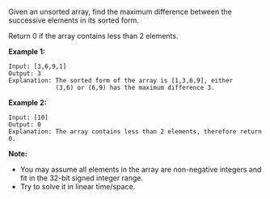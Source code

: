 Given an unsorted array, find the maximum difference between the successive elements in its sorted form.

Return 0 if the array contains less than 2 elements.

**Example 1:**
```
Input: [3,6,9,1]
Output: 3
Explanation: The sorted form of the array is [1,3,6,9], either
             (3,6) or (6,9) has the maximum difference 3.
```
**Example 2:**
```
Input: [10]
Output: 0
Explanation: The array contains less than 2 elements, therefore return 0.
```
**Note:**
- You may assume all elements in the array are non-negative integers and fit in the 32-bit signed integer range.
- Try to solve it in linear time/space.

